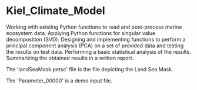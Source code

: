 # Kiel_Climate_Model

Working with existing Python functions to read and post-process marine ecosystem data.
Applying Python functions for singular value decomposition (SVD).
Designing and implementing functions to perform a principal component analysis (PCA) on a set of provided data and testing the results on test data.
Performing a basic statistical analysis of the results.
Summarizing the obtained results in a written report.

The 'landSeaMask.petsc' file is the file depicting the Land Sea Mask.

The 'Parameter_00000' is a demo input file.
